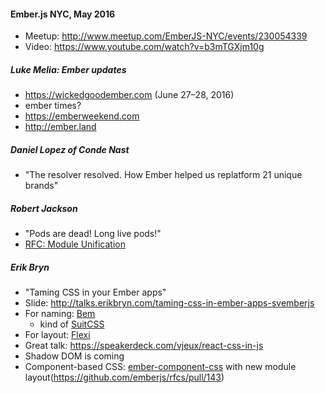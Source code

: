 
#### Ember.js NYC, May 2016
- Meetup: http://www.meetup.com/EmberJS-NYC/events/230054339
- Video: https://www.youtube.com/watch?v=b3mTGXjm10g

##### Luke Melia: Ember updates
- https://wickedgoodember.com (June 27–28, 2016)
- ember times?
- https://emberweekend.com
- http://ember.land

##### Daniel Lopez of Conde Nast
- "The resolver resolved. How Ember helped us replatform 21 unique brands"

##### Robert Jackson
- "Pods are dead! Long live pods!"
- [RFC: Module Unification](https://github.com/emberjs/rfcs/pull/143)

##### Erik Bryn
- "Taming CSS in your Ember apps"
- Slide: http://talks.erikbryn.com/taming-css-in-ember-apps-svemberjs
- For naming: [Bem](http://getbem.com/)
  - kind of [SuitCSS](https://suitcss.github.io)
- For layout: [Flexi](https://runspired.github.io/flexi)
- Great talk: https://speakerdeck.com/vjeux/react-css-in-js
- Shadow DOM is coming
- Component-based CSS: [ember-component-css](https://github.com/ebryn/ember-component-css) with new module layout(https://github.com/emberjs/rfcs/pull/143)


